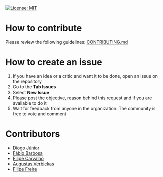 
[![License: MIT](https://img.shields.io/badge/License-MIT-yellow.svg)](https://opensource.org/licenses/MIT)

# How to contribute

Please review the following guidelines: [CONTRIBUTING.md](CONTRIBUTING.md)

# How to create an issue

1. If you have an idea or a critic and want it to be done, open an issue on the repository 
2. Go to the **Tab Issues**
3. Select **New Issue**
4. Please post the objective, reason behind this request and if you are available to do it
5. Wait for feedback from anyone in the organization. The community is free to vote and comment

# Contributors

- [Diogo Júnior](https://github.com/drjunior)
- [Fábio Barbosa](https://github.com/FabioCB)
- [Filipe Carvalho](https://github.com/filipemcarvalho)
- [Augustas Verbickas](https://github.com/AugustasV)
- [Filipe Freire](https://github.com/filfreire)
